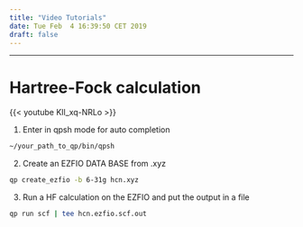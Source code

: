 ```yaml
---
title: "Video Tutorials"
date: Tue Feb  4 16:39:50 CET 2019
draft: false
---
```



---------------------


# Hartree-Fock calculation

{{< youtube KIl_xq-NRLo >}}

1. Enter in qpsh mode for auto completion

```bash
~/your_path_to_qp/bin/qpsh
```

2. Create an EZFIO DATA BASE from .xyz

```bash
qp create_ezfio -b 6-31g hcn.xyz
```

3. Run a HF calculation on the EZFIO  and put the output in a file

```bash
qp run scf | tee hcn.ezfio.scf.out
```




